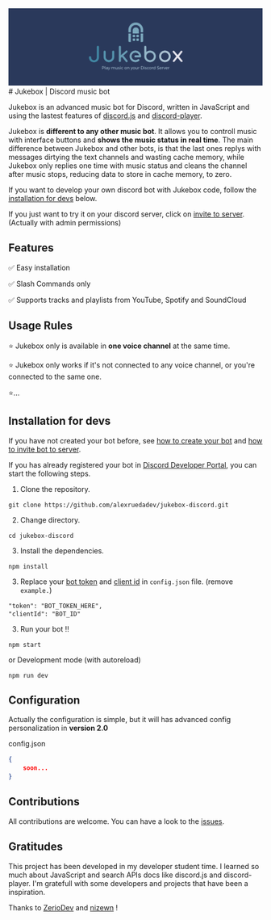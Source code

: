 <img src="src/assets/images/banner.png"/>
# Jukebox | Discord music bot

Jukebox is an advanced music bot for Discord, written in JavaScript and using the lastest features of [discord.js](https://discord.js.org) and [discord-player](https://discord-player.js.org).

Jukebox is **different to any other music bot**. It allows you to controll music with interface buttons and **shows the music status in real time**. The main difference between Jukebox and other bots, is that the last ones replys with messages dirtying the text channels and wasting cache memory, while Jukebox only replies one time with music status and cleans the channel after music stops, reducing data to store in cache memory, to zero.

If you want to develop your own discord bot with Jukebox code, follow the [installation for devs](#installation-for-devs) below.

If you just want to try it on your discord server, click on [invite to server](https://discord.com/api/oauth2/authorize?client_id=1011658447378448485&permissions=8&scope=bot). (Actually with admin permissions)

## Features

✅ Easy installation

✅ Slash Commands only

✅ Supports tracks and playlists from YouTube, Spotify and SoundCloud

## Usage Rules

⭐ Jukebox only is available in **one voice channel** at the same time.

⭐ Jukebox only works if it's not connected to any voice channel, or you're connected to the same one.

⭐...

## Installation for devs

If you have not created your bot before, see [how to create your bot](https://discordjs.guide/preparations/setting-up-a-bot-application.html#creating-your-bot) and [how to invite bot to server](https://discordjs.guide/preparations/adding-your-bot-to-servers.html#bot-invite-links).

If you has already registered your bot in [Discord Developer Portal](https://discord.com/developers/docs), you can start the following steps. 

1. Clone the repository.

````
git clone https://github.com/alexruedadev/jukebox-discord.git
````

2. Change directory.
````
cd jukebox-discord
````

3. Install the dependencies.
````
npm install
````

3. Replace your [bot token]() and [client id]() in `config.json` file. (remove `example.`)
````
"token": "BOT_TOKEN_HERE",
"clientId": "BOT_ID"
````


3. Run your bot !!
````
npm start
````
or Development mode (with autoreload)
````
npm run dev
````

## Configuration

Actually the configuration is simple, but it will has advanced config personalization in **version 2.0**

config.json
````json
{
    soon...
}
````
## Contributions

All contributions are welcome. You can have a look to the [issues](https://github.com/alexruedadev/jukebox-discord/issues).

## Gratitudes

This project has been developed in my developer student time. I learned so much about JavaScript and search APIs docs like discord.js and discord-player. I'm gratefull with some developers and projects that have been a inspiration.

Thanks to [ZerioDev](https://github.com/ZerioDev) and [nizewn](https://github.com/nizewn) !
